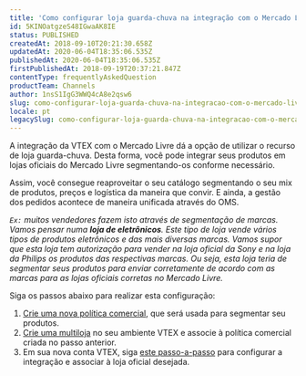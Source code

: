 ```yaml
---
title: 'Como configurar loja guarda-chuva na integração com o Mercado Livre?'
id: 5KINOatgzeS48IGwaAK8IE
status: PUBLISHED
createdAt: 2018-09-10T20:21:30.658Z
updatedAt: 2020-06-04T18:35:06.535Z
publishedAt: 2020-06-04T18:35:06.535Z
firstPublishedAt: 2018-09-19T20:37:21.847Z
contentType: frequentlyAskedQuestion
productTeam: Channels
author: 1nsS1IgG3WWQ4cA8e2qsw6
slug: como-configurar-loja-guarda-chuva-na-integracao-com-o-mercado-livre
locale: pt
legacySlug: como-configurar-loja-guarda-chuva-na-integracao-com-o-mercado-livre
---
```


A integração da VTEX com o Mercado Livre dá a opção de utilizar o recurso de loja guarda-chuva. Desta forma, você pode integrar seus produtos em lojas oficiais do Mercado Livre segmentando-os conforme necessário.

Assim, você consegue reaproveitar o seu catálogo segmentando o seu mix de produtos, preços e logística da maneira que convir. E ainda, a gestão dos pedidos acontece de maneira unificada através do OMS.

_`Ex:` muitos vendedores fazem isto através de segmentação de marcas. Vamos pensar numa __loja de eletrônicos__. Este tipo de loja vende vários tipos de produtos eletrônicos e das mais diversas marcas. Vamos supor que esta loja tem autorização para vender na loja oficial da Sony e na loja da Philips os produtos das respectivas marcas. Ou seja, esta loja teria de segmentar seus produtos para enviar corretamente de acordo com as marcas para as lojas oficiais corretas no Mercado Livre._

Siga os passos abaixo para realizar esta configuração:

1. [Crie uma nova política comercial](/pt/faq/por-que-nao-consigo-criar-uma-nova-politica-comercial), que será usada para segmentar seu produtos.
2. [Crie uma multiloja](/pt/tutorial/como-criar-multiloja-multidominio) no seu ambiente VTEX e associe à política comercial criada no passo anterior.
3. Em sua nova conta VTEX, siga [este passo-a-passo](/pt/tracks/configurar-integracao-do-mercado-livre) para configurar a integração e associar à loja oficial desejada.

